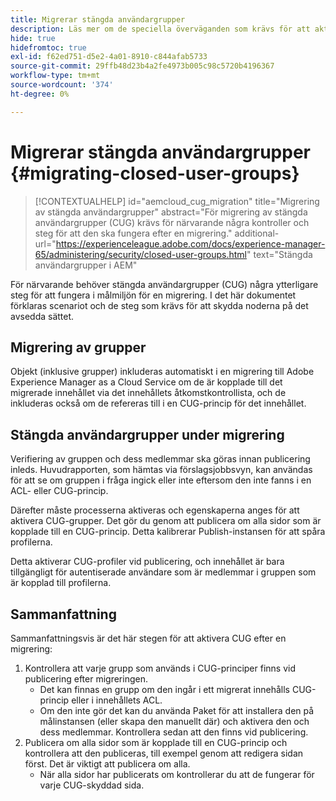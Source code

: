 ```yaml
---
title: Migrerar stängda användargrupper
description: Läs mer om de speciella överväganden som krävs för att aktivera stängda användargrupper efter att du har migrerat innehåll till Adobe Experience Manager as a Cloud Service.
hide: true
hidefromtoc: true
exl-id: f62ed751-d5e2-4a01-8910-c844afab5733
source-git-commit: 29ffb48d23b4a2fe4973b005c98c5720b4196367
workflow-type: tm+mt
source-wordcount: '374'
ht-degree: 0%

---
```


# Migrerar stängda användargrupper {#migrating-closed-user-groups}

>[!CONTEXTUALHELP]
>id="aemcloud_cug_migration"
>title="Migrering av stängda användargrupper"
>abstract="För migrering av stängda användargrupper (CUG) krävs för närvarande några kontroller och steg för att den ska fungera efter en migrering."
>additional-url="https://experienceleague.adobe.com/docs/experience-manager-65/administering/security/closed-user-groups.html" text="Stängda användargrupper i AEM"

För närvarande behöver stängda användargrupper (CUG) några ytterligare steg för att fungera i målmiljön för en migrering. I det här dokumentet förklaras scenariot och de steg som krävs för att skydda noderna på det avsedda sättet.

## Migrering av grupper

Objekt (inklusive grupper) inkluderas automatiskt i en migrering till Adobe Experience Manager as a Cloud Service om de är kopplade till det migrerade innehållet via det innehållets åtkomstkontrollista, och de inkluderas också om de refereras till i en CUG-princip för det innehållet.

## Stängda användargrupper under migrering

Verifiering av gruppen och dess medlemmar ska göras innan publicering inleds. Huvudrapporten, som hämtas via förslagsjobbsvyn, kan användas för att se om gruppen i fråga ingick eller inte eftersom den inte fanns i en ACL- eller CUG-princip.

Därefter måste processerna aktiveras och egenskaperna anges för att aktivera CUG-grupper. Det gör du genom att publicera om alla sidor som är kopplade till en CUG-princip. Detta kalibrerar Publish-instansen för att spåra profilerna.

Detta aktiverar CUG-profiler vid publicering, och innehållet är bara tillgängligt för autentiserade användare som är medlemmar i gruppen som är kopplad till profilerna.

## Sammanfattning

Sammanfattningsvis är det här stegen för att aktivera CUG efter en migrering:

1. Kontrollera att varje grupp som används i CUG-principer finns vid publicering efter migreringen.
   - Det kan finnas en grupp om den ingår i ett migrerat innehålls CUG-princip eller i innehållets ACL.
   - Om den inte gör det kan du använda Paket för att installera den på målinstansen (eller skapa den manuellt där) och aktivera den och dess medlemmar. Kontrollera sedan att den finns vid publicering.
1. Publicera om alla sidor som är kopplade till en CUG-princip och kontrollera att den publiceras, till exempel genom att redigera sidan först. Det är viktigt att publicera om alla.
   - När alla sidor har publicerats om kontrollerar du att de fungerar för varje CUG-skyddad sida.
